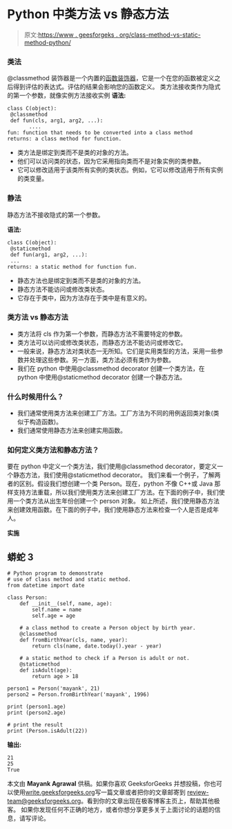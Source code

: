 # Python 中类方法 vs 静态方法

> 原文:[https://www . geesforgeks . org/class-method-vs-static-method-python/](https://www.geeksforgeeks.org/class-method-vs-static-method-python/)

### **类法**

@classmethod 装饰器是一个内置的[函数装饰器](https://www.geeksforgeeks.org/function-decorators-in-python-set-1-introduction/)，它是一个在您的函数被定义之后得到评估的表达式。评估的结果会影响您的函数定义。
类方法接收类作为隐式的第一个参数，就像实例方法接收实例
**语法:**

```
class C(object):
 @classmethod
 def fun(cls, arg1, arg2, ...):
       ....
fun: function that needs to be converted into a class method
returns: a class method for function.
```

*   类方法是绑定到类而不是类的对象的方法。
*   他们可以访问类的状态，因为它采用指向类而不是对象实例的类参数。
*   它可以修改适用于该类所有实例的类状态。例如，它可以修改适用于所有实例的类变量。

### **静法**

静态方法不接收隐式的第一个参数。

**语法:**

```
class C(object):
 @staticmethod
 def fun(arg1, arg2, ...):
 ...
returns: a static method for function fun.
```

*   静态方法也是绑定到类而不是类的对象的方法。
*   静态方法不能访问或修改类状态。
*   它存在于类中，因为方法存在于类中是有意义的。

### **类方法 vs 静态方法**

*   类方法将 cls 作为第一个参数，而静态方法不需要特定的参数。
*   类方法可以访问或修改类状态，而静态方法不能访问或修改它。
*   一般来说，静态方法对类状态一无所知。它们是实用类型的方法，采用一些参数并处理这些参数。另一方面，类方法必须有类作为参数。
*   我们在 python 中使用@classmethod decorator 创建一个类方法，在 python 中使用@staticmethod decorator 创建一个静态方法。

### **什么时候用什么？**

*   我们通常使用类方法来创建工厂方法。工厂方法为不同的用例返回类对象(类似于构造函数)。
*   我们通常使用静态方法来创建实用函数。

### **如何定义类方法和静态方法？**

要在 python 中定义一个类方法，我们使用@classmethod decorator，要定义一个静态方法，我们使用@staticmethod decorator。
我们来看一个例子，了解两者的区别。假设我们想创建一个类 Person。现在，python 不像 C++或 Java 那样支持方法重载，所以我们使用类方法来创建工厂方法。在下面的例子中，我们使用一个类方法从出生年份创建一个 person 对象。
如上所述，我们使用静态方法来创建效用函数。在下面的例子中，我们使用静态方法来检查一个人是否是成年人。

**实施**

## 蟒蛇 3

```
# Python program to demonstrate
# use of class method and static method.
from datetime import date

class Person:
    def __init__(self, name, age):
        self.name = name
        self.age = age

    # a class method to create a Person object by birth year.
    @classmethod
    def fromBirthYear(cls, name, year):
        return cls(name, date.today().year - year)

    # a static method to check if a Person is adult or not.
    @staticmethod
    def isAdult(age):
        return age > 18

person1 = Person('mayank', 21)
person2 = Person.fromBirthYear('mayank', 1996)

print (person1.age)
print (person2.age)

# print the result
print (Person.isAdult(22))
```

**输出:**

```
21
25
True
```

本文由 **Mayank Agrawal** 供稿。如果你喜欢 GeeksforGeeks 并想投稿，你也可以使用[write.geeksforgeeks.org](https://write.geeksforgeeks.org)写一篇文章或者把你的文章邮寄到 review-team@geeksforgeeks.org。看到你的文章出现在极客博客主页上，帮助其他极客。
如果你发现任何不正确的地方，或者你想分享更多关于上面讨论的话题的信息，请写评论。
